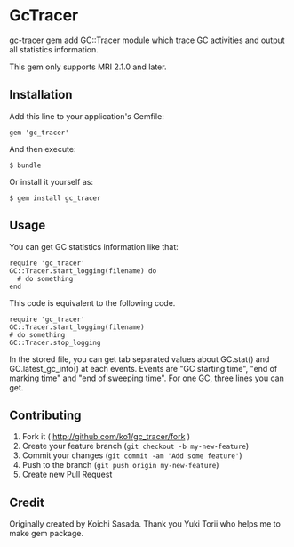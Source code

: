 # GcTracer

gc-tracer gem add GC::Tracer module which trace GC activities and output 
all statistics information.

This gem only supports MRI 2.1.0 and later.

## Installation

Add this line to your application's Gemfile:

    gem 'gc_tracer'

And then execute:

    $ bundle

Or install it yourself as:

    $ gem install gc_tracer

## Usage

You can get GC statistics information like that:

    require 'gc_tracer'
    GC::Tracer.start_logging(filename) do
      # do something
    end

This code is equivalent to the following code.

    require 'gc_tracer'
    GC::Tracer.start_logging(filename)
    # do something
    GC::Tracer.stop_logging

In the stored file, you can get tab separated values about GC.stat() and 
GC.latest_gc_info() at each events.  Events are "GC starting time", "end 
of marking time" and "end of sweeping time".  For one GC, three lines 
you can get.


## Contributing

1. Fork it ( http://github.com/ko1/gc_tracer/fork )
2. Create your feature branch (`git checkout -b my-new-feature`)
3. Commit your changes (`git commit -am 'Add some feature'`)
4. Push to the branch (`git push origin my-new-feature`)
5. Create new Pull Request


## Credit

Originally created by Koichi Sasada.
Thank you Yuki Torii who helps me to make gem package.
